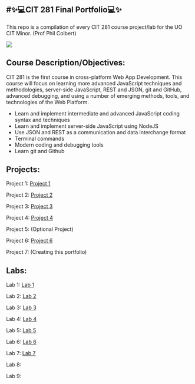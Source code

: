
#✨💻CIT 281 Final Portfolio💻✨
---

This repo is a compilation of every CIT 281 course project/lab for the UO CIT Minor. (Prof Phil Colbert)

![](https://canvas.uoregon.edu/courses/198787/files/13209143/preview)

Course Description/Objectives:
---
CIT 281 is the first course in cross-platform Web App Development. This course will focus on learning more advanced JavaScript techniques and methodologies, server-side JavaScript, REST and JSON, git and GitHub, advanced debugging, and using a number of emerging methods, tools, and technologies of the Web Platform.

- Learn and implement intermediate and advanced JavaScript coding syntax and techniques
- Learn and implement server-side JavaScript using NodeJS
- Use JSON and REST as a communication and data interchange format
- Terminal commands
- Modern coding and debugging tools
- Learn git and Github

Projects:
---------
Project 1: [Project 1](https://obutler.github.io/Project-1/)

Project 2: [Project 2](https://obutler.github.io/Project-2/)

Project 3: [Project 3](https://obutler.github.io/Project-3/)

Project 4: [Project 4](https://obutler.github.io/Project-4/)

Project 5: (Optional Project)

Project 6: [Project 6](https://obutler.github.io/Project-6/)

Project 7: (Creating this portfolio)

Labs: 
-----

Lab 1: [Lab 1](https://obutler.github.io/Lab-1/)

Lab 2: [Lab 2](https://obutler.github.io/Lab-2/)

Lab 3: [Lab 3](https://obutler.github.io/Lab-3/)

Lab 4: [Lab 4](https://obutler.github.io/Lab-4/)

Lab 5: [Lab 5](https://obutler.github.io/Lab-5/)

Lab 6: [Lab 6](https://obutler.github.io/Lab-6/)

Lab 7: [Lab 7](https://obutler.github.io/Lab-7/)

Lab 8:

Lab 9:
